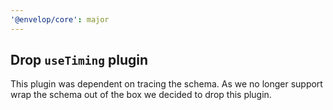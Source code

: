 ```yaml
---
'@envelop/core': major
---
```


## Drop `useTiming` plugin

This plugin was dependent on tracing the schema. As we no longer support wrap the schema out of the box we decided to drop this plugin.
